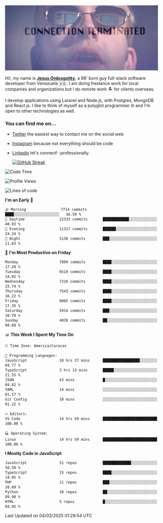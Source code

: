![hackers movie reference](./disconnected.jpg)

Hi!, my name is [**Jesus Ordosgoitty**](https://jodaz.dev), a 98' born guy full-stack software developer from Venezuela 🇻🇪. I am doing freelance work for local companies and organizations but I do remote work 🏝️ for clients overseas. 

I develop applications using Laravel and Node.js, with Postgres, MongoDB and React.js. I like to think of myself as a polyglot programmer 🌐 and I'm open to other technologies as well.

### You can find me on...

- [Twitter](https://twitter.com/jodaz_) the easiest way to contact me on the social web
- [Instagram](https://instagram.com/jodaz_) because not everything should be code
- [Linkedin](https://linkedin.com/in/jodaz) let's connect! -professionally.


    [![GitHub Streak](https://streak-stats.demolab.com?user=jodaz&theme=tokyonight)](https://git.io/streak-stats)

<!--START_SECTION:waka-->
![Code Time](http://img.shields.io/badge/Code%20Time-7%2C114%20hrs%2033%20mins-blue)

![Profile Views](http://img.shields.io/badge/Profile%20Views-1-blue)

![Lines of code](https://img.shields.io/badge/From%20Hello%20World%20I%27ve%20Written-83.0%20million%20lines%20of%20code-blue)

**I'm an Early 🐤** 

```text
🌞 Morning                7714 commits        ████░░░░░░░░░░░░░░░░░░░░░   16.59 % 
🌆 Daytime                22333 commits       ████████████░░░░░░░░░░░░░   48.03 % 
🌃 Evening                11317 commits       ██████░░░░░░░░░░░░░░░░░░░   24.34 % 
🌙 Night                  5130 commits        ███░░░░░░░░░░░░░░░░░░░░░░   11.03 % 
```
📅 **I'm Most Productive on Friday** 

```text
Monday                   7999 commits        ████░░░░░░░░░░░░░░░░░░░░░   17.20 % 
Tuesday                  6519 commits        ████░░░░░░░░░░░░░░░░░░░░░   14.02 % 
Wednesday                7316 commits        ████░░░░░░░░░░░░░░░░░░░░░   15.74 % 
Thursday                 7543 commits        ████░░░░░░░░░░░░░░░░░░░░░   16.22 % 
Friday                   8065 commits        ████░░░░░░░░░░░░░░░░░░░░░   17.35 % 
Saturday                 5014 commits        ███░░░░░░░░░░░░░░░░░░░░░░   10.78 % 
Sunday                   4038 commits        ██░░░░░░░░░░░░░░░░░░░░░░░   08.68 % 
```


📊 **This Week I Spent My Time On** 

```text
🕑︎ Time Zone: America/Caracas

💬 Programming Languages: 
JavaScript               10 hrs 27 mins      █████████████████░░░░░░░░   69.77 % 
TypeScript               3 hrs 13 mins       █████░░░░░░░░░░░░░░░░░░░░   21.55 % 
JSON                     43 mins             █░░░░░░░░░░░░░░░░░░░░░░░░   04.82 % 
YAML                     14 mins             ░░░░░░░░░░░░░░░░░░░░░░░░░   01.57 % 
Git Config               10 mins             ░░░░░░░░░░░░░░░░░░░░░░░░░   01.22 % 

🔥 Editors: 
VS Code                  14 hrs 59 mins      █████████████████████████   100.00 % 

💻 Operating System: 
Linux                    14 hrs 59 mins      █████████████████████████   100.00 % 
```

**I Mostly Code in JavaScript** 

```text
JavaScript               51 repos            █████████████░░░░░░░░░░░░   50.50 % 
TypeScript               15 repos            ████░░░░░░░░░░░░░░░░░░░░░   14.85 % 
PHP                      11 repos            ███░░░░░░░░░░░░░░░░░░░░░░   10.89 % 
Python                   10 repos            ██░░░░░░░░░░░░░░░░░░░░░░░   09.90 % 
HTML                     5 repos             █░░░░░░░░░░░░░░░░░░░░░░░░   04.95 % 
```




 Last Updated on 04/02/2025 01:29:54 UTC
<!--END_SECTION:waka-->
